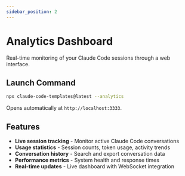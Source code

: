 ```yaml
---
sidebar_position: 2
---
```


# Analytics Dashboard

Real-time monitoring of your Claude Code sessions through a web interface.

## Launch Command

```bash
npx claude-code-templates@latest --analytics
```

Opens automatically at `http://localhost:3333`.

## Features

- **Live session tracking** - Monitor active Claude Code conversations
- **Usage statistics** - Session counts, token usage, activity trends
- **Conversation history** - Search and export conversation data
- **Performance metrics** - System health and response times
- **Real-time updates** - Live dashboard with WebSocket integration